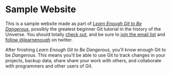 # Sample Website

This is a sample website made as part of [*Learn Enough Git to Be Dangerous*](https://learnenough.com/git-tutorial), possibly the greatest beginner Git tutorial in the history of the Universe. You should totally [check out](http://learnenough.com/git-tutorial), and be sure to [join the email list](http://learnenough.com/#email_list) and [follow @learnenough](https://twitter.com/learnenough) on twitter.

After finishing *Learn Enough Git to Be Dangerous*, you'll know enough Git to be *Dangerous*. This means you'll be able to use Git to track changes  in your projects, backup data, share share your work with others, and collaborate with programmers and other users of Git.
